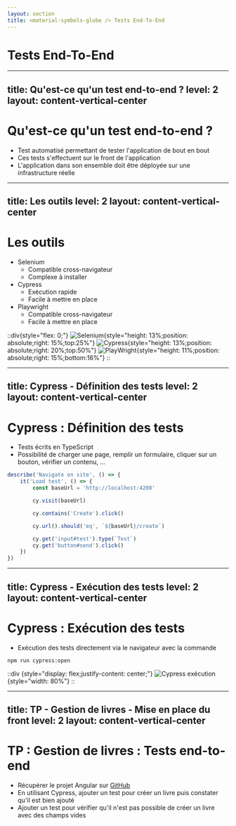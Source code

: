 ```yaml
---
layout: section
title: <material-symbols-globe /> Tests End-To-End
---
```


# Tests End-To-End

---
title: Qu'est-ce qu'un test end-to-end ?
level: 2
layout: content-vertical-center
---

# Qu'est-ce qu'un test end-to-end ?

- Test automatisé permettant de tester l'application de bout en bout
- Ces tests s'effectuent sur le front de l'application
- L'application dans son ensemble doit être déployée sur une infrastructure réelle

---
title: Les outils
level: 2
layout: content-vertical-center
---

# Les outils

- Selenium
    - Compatible cross-navigateur
    - Complexe à installer
- Cypress
    - Exécution rapide
    - Facile à mettre en place
- Playwright
    - Compatible cross-navigateur
    - Facile à mettre en place

::div{style="flex: 0;"}
![Selenium](/end-to-end/selenium.svg){style="height: 13%;position: absolute;right: 15%;top:25%"}
![Cypress](/end-to-end/cypress.svg){style="height: 13%;position: absolute;right: 20%;top:50%"}
![PlayWright](/end-to-end/playwright.svg){style="height: 11%;position: absolute;right: 15%;bottom:16%"}
::

---
title: Cypress - Définition des tests
level: 2
layout: content-vertical-center
---

# Cypress : Définition des tests

- Tests écrits en TypeScript
- Possibilité de charger une page, remplir un formulaire, cliquer sur un bouton, vérifier un contenu, ...

```typescript {all|1-2|5|7|9|11-12|all}
describe('Navigate on site', () => {
    it('Load test', () => {
        const baseUrl = 'http://localhost:4200'

        cy.visit(baseUrl)

        cy.contains('Create').click()

        cy.url().should('eq', `${baseUrl}/create`)

        cy.get('input#test').type(`Test`)
        cy.get('button#send').click()
    })
})
```

---
title: Cypress - Exécution des tests
level: 2
layout: content-vertical-center
---

# Cypress : Exécution des tests

- Exécution des tests directement via le navigateur avec la commande

```shell
npm run cypress:open
```

::div {style="display: flex;justify-content: center;"}
![Cypress exécution](/end-to-end/cypress-exec.png){style="width: 80%"}
::

---
title: TP - Gestion de livres - Mise en place du front
level: 2
layout: content-vertical-center
---

# TP : Gestion de livres : Tests end-to-end

- Récupérer le projet Angular sur [GitHub](https://github.com/gbourquet/defaultBookManagementFront)
- En utilisant Cypress, ajouter un test pour créer un livre puis constater qu'il est bien ajouté
- Ajouter un test pour vérifier qu'il n'est pas possible de créer un livre avec des champs vides